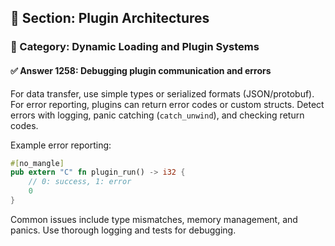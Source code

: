 ## 📘 Section: Plugin Architectures  
### 🔹 Category: Dynamic Loading and Plugin Systems  
#### ✅ Answer 1258: Debugging plugin communication and errors

For data transfer, use simple types or serialized formats (JSON/protobuf). For error reporting, plugins can return error codes or custom structs. Detect errors with logging, panic catching (`catch_unwind`), and checking return codes.

Example error reporting:
```rust
#[no_mangle]
pub extern "C" fn plugin_run() -> i32 {
    // 0: success, 1: error
    0
}
```

Common issues include type mismatches, memory management, and panics. Use thorough logging and tests for debugging.
